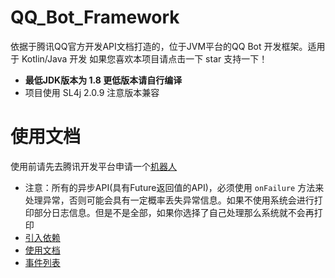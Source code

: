 # QQ_Bot_Framework

依据于腾讯QQ官方开发API文档打造的，位于JVM平台的QQ Bot 开发框架。适用于 Kotlin/Java 开发
如果您喜欢本项目请点击一下 star 支持一下！

* **最低JDK版本为 1.8 更低版本请自行编译**
* 项目使用 SL4j 2.0.9 注意版本兼容
# 使用文档

使用前请先去腾讯开发平台申请一个[机器人](https://q.qq.com/#/app/bot)

* 注意：所有的异步API(具有Future返回值的API)，必须使用 `onFailure` 方法来处理异常，否则可能会具有一定概率丢失异常信息。如果不使用系统会进行打印部分日志信息。但是不是全部，如果你选择了自己处理那么系统就不会再打印
* [引入依赖](docs%2Fdependent.md)
* [使用文档](docs%2Flogin.md)
* [事件列表](docs%2Fevents.md)
